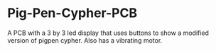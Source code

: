 # Pig-Pen-Cypher-PCB
A PCB with a 3 by 3 led display that uses buttons to show a modified version of pigpen cypher. Also has a vibrating motor.
